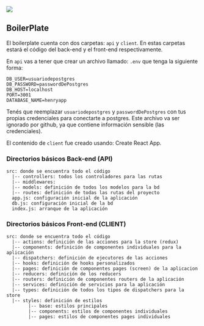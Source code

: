 <p align='left'>
    <img src='https://static.wixstatic.com/media/85087f_0d84cbeaeb824fca8f7ff18d7c9eaafd~mv2.png/v1/fill/w_160,h_30,al_c,q_85,usm_0.66_1.00_0.01/Logo_completo_Color_1PNG.webp' </img>
</p>

## BoilerPlate

El boilerplate cuenta con dos carpetas: `api` y `client`. En estas carpetas estará el código del back-end y el front-end respectivamente.

En `api` vas a tener que crear un archivo llamado: `.env` que tenga la siguiente forma:

```
DB_USER=usuariodepostgres
DB_PASSWORD=passwordDePostgres
DB_HOST=localhost
PORT=3001
DATABASE_NAME=henryapp
```

Tenés que reemplazar `usuariodepostgres` y `passwordDePostgres` con tus propias credenciales para conectarte a postgres. Este archivo va ser ignorado por github, ya que contiene información sensible (las credenciales).

El contenido de `client` fue creado usando: Create React App.

### Directorios básicos Back-end (API)
````
src: donde se encuentra todo el código
  |-- controllers: todos los controladores para las rutas
  |-- middlewares: 
  |-- models: definición de todos los modelos para la bd
  |-- routes: definición de todas las rutas del proyecto
  app.js: configuración inicial de la aplicación
  db.js: configuración inicial de la bd
  index.js: arranque de la aplicación
````
### Directorios básicos Front-end (CLIENT)
````
src: donde se encuentra todo el código
  |-- actions: definición de las acciones para la store (redux)
  |-- components: definición de componentes individuales para la aplicación
  |-- dispatchers: definición de ejecutores de las acciones
  |-- hooks: definición de hooks personalizados
  |-- pages: definición de componentes pages (screen) de la aplicacion
  |-- reducers: definición de los reducers
  |-- routers: definición de componentes routers de la aplicación
  |-- services: definición de servicios para la aplicación
  |-- types: definición de todos los tipos de dispatchers para la store
  |-- styles: definición de estilos  
        |-- base: estilos principales
        |-- components: estilos de componentes individuales
        |-- pages: estilos de componentes pages individuales
````
 
